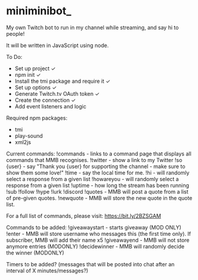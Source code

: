 # miniminibot_
My own Twitch bot to run in my channel while streaming, and say hi to people!

It will be written in JavaScript using node.

To Do:

- Set up project ✓
- npm init ✓
- Install the tmi package and require it ✓
- Set up options ✓
- Generate Twitch.tv OAuth token ✓
- Create the connection ✓
- Add event listeners and logic 

Required npm packages:
 - tmi
 - play-sound
 - xml2js

Current commands:
!commands - links to a command page that displays all commands that MMB recognises.
!twitter - show a link to my Twitter
!so {user} - say "Thank you {user} for supporting the channel - make sure to show them some love!"
!time - say the local time for me.
!hi - will randomly select a response from a given list
!howareyou - will randomly select a response from a given list
!uptime - how long the stream has been running
!sub
!follow
!hype
!lurk
!discord
!quotes - MMB will post a quote from a list of pre-given quotes.
!newquote - MMB will store the new quote in the quote list.

For a full list of commands, please visit: https://bit.ly/2BZSGAM

Commands to be added:
!giveawaystart - starts giveaway (MOD ONLY)
!enter - MMB will store username who messages this (the first time only). If subscriber, MMB will add their name x5
!giveawayend - MMB will not store anymore entries (MODONLY)
!decidewinner - MMB will randomly decide the winner (MODONLY)

Timers to be added? (messages that will be posted into chat after an interval of X minutes/messages?)